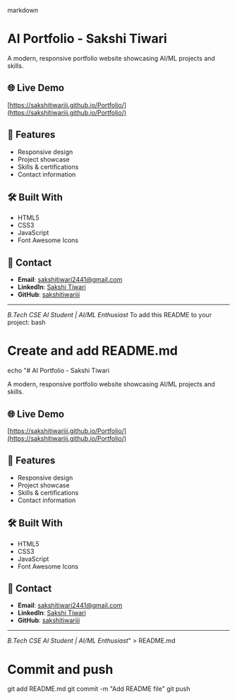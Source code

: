 markdown
# AI Portfolio - Sakshi Tiwari

A modern, responsive portfolio website showcasing AI/ML projects and skills.

## 🌐 Live Demo
[https://sakshitiwariii.github.io/Portfolio/](https://sakshitiwariii.github.io/Portfolio/)

## 🚀 Features
- Responsive design
- Project showcase
- Skills & certifications
- Contact information

## 🛠️ Built With
- HTML5
- CSS3
- JavaScript
- Font Awesome Icons

## 📧 Contact
- **Email**: sakshitiwari2441@gmail.com
- **LinkedIn**: [Sakshi Tiwari](https://www.linkedin.com/in/sakshi-tiwari-6464522ab)
- **GitHub**: [sakshitiwariii](https://github.com/sakshitiwariii)

---

*B.Tech CSE AI Student | AI/ML Enthusiast*
To add this README to your project:
bash
# Create and add README.md
echo "# AI Portfolio - Sakshi Tiwari

A modern, responsive portfolio website showcasing AI/ML projects and skills.

## 🌐 Live Demo
[https://sakshitiwariii.github.io/Portfolio/](https://sakshitiwariii.github.io/Portfolio/)

## 🚀 Features
- Responsive design
- Project showcase
- Skills & certifications
- Contact information

## 🛠️ Built With
- HTML5
- CSS3
- JavaScript
- Font Awesome Icons

## 📧 Contact
- **Email**: sakshitiwari2441@gmail.com
- **LinkedIn**: [Sakshi Tiwari](https://www.linkedin.com/in/sakshi-tiwari-6464522ab)
- **GitHub**: [sakshitiwariii](https://github.com/sakshitiwariii)

---

*B.Tech CSE AI Student | AI/ML Enthusiast*" > README.md

# Commit and push
git add README.md
git commit -m "Add README file"
git push
